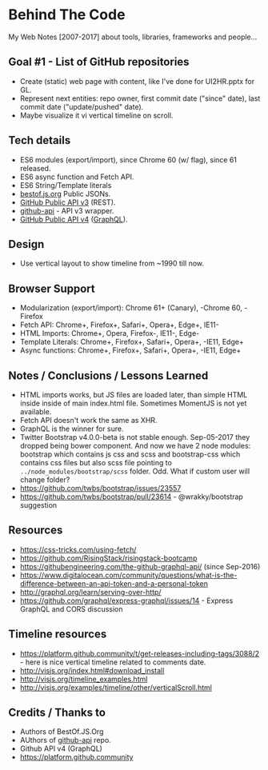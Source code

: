 Behind The Code
===
My Web Notes [2007-2017] about tools, libraries, frameworks and people...

## Goal #1 - List of GitHub repositories

- Create (static) web page with content, like I've done for UI2HR.pptx for GL.
- Represent next entities: repo owner, first commit date ("since" date), last commit date ("update/pushed" date).
- Maybe visualize it vi vertical timeline on scroll.


## Tech details

- ES6 modules (export/import), since Chrome 60 (w/ flag), since 61 released.
- ES6 async function and Fetch API.
- ES6 String/Template literals
- [bestof.js.org](https://bestof.js.org) Public JSONs.
- [GitHub Public API v3](https://developer.github.com/v3/) (REST).
- [github-api](https://github.com/github-tools/github) - API v3 wrapper.
- [GitHub Public API v4](https://developer.github.com/v4/) ([GraphQL](http://graphql.org)).


## Design

- Use vertical layout to show timeline from ~1990 till now.


## Browser Support

- Modularization (export/import): Chrome 61+ (Canary), -Chrome 60, -Firefox
- Fetch API: Chrome+, Firefox+, Safari+, Opera+, Edge+, IE11-
- HTML Imports: Chrome+, Opera, Firefox-, IE11-, Edge-
- Template Literals: Chrome+, Firefox+, Safari+, Opera+, -IE11, Edge+
- Async functions: Chrome+, Firefox+, Safari+, Opera+, -IE11, Edge+

## Notes / Conclusions / Lessons Learned

- HTML imports works, but JS files are loaded later, than simple HTML inside inside of main index.html file. Sometimes MomentJS is not yet available.
- Fetch API doesn't work the same as XHR.
- GraphQL is the winner for sure.
- Twitter Bootstrap v4.0.0-beta is not stable enough. Sep-05-2017 they dropped being bower component. And now we have 2 node modules: bootstrap which contains js css and scss and bootstrap-css which contains css files but also scss file pointing to `../node_modules/bootstrap/scss` folder. Odd. What if custom user will change folder?
- https://github.com/twbs/bootstrap/issues/23557
- https://github.com/twbs/bootstrap/pull/23614 - @wrakky/bootstrap suggestion

## Resources

- https://css-tricks.com/using-fetch/
- https://github.com/RisingStack/risingstack-bootcamp
- https://githubengineering.com/the-github-graphql-api/ (since Sep-2016)
- https://www.digitalocean.com/community/questions/what-is-the-difference-between-an-api-token-and-a-personal-token
- http://graphql.org/learn/serving-over-http/
- https://github.com/graphql/express-graphql/issues/14 - Express GraphQL and CORS discussion


## Timeline resources
- https://platform.github.community/t/get-releases-including-tags/3088/2 - here is nice vertical timeline related to comments date.
- http://visjs.org/index.html#download_install
- http://visjs.org/timeline_examples.html
- http://visjs.org/examples/timeline/other/verticalScroll.html


## Credits / Thanks to

- Authors of BestOf.JS.Org
- AUthors of [github-api](https://github.com/github-tools/github) repo.
- Github API v4 (GraphQL)
- https://platform.github.community